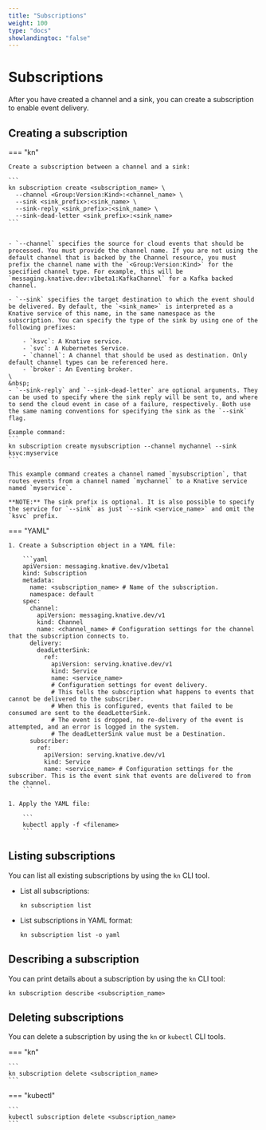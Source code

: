 ```yaml
---
title: "Subscriptions"
weight: 100
type: "docs"
showlandingtoc: "false"
---
```


# Subscriptions

After you have created a channel and a sink, you can create a subscription to enable event delivery.

## Creating a subscription


=== "kn"

    Create a subscription between a channel and a sink:

    ```
    kn subscription create <subscription_name> \
      --channel <Group:Version:Kind>:<channel_name> \
      --sink <sink_prefix>:<sink_name> \
      --sink-reply <sink_prefix>:<sink_name> \
      --sink-dead-letter <sink_prefix>:<sink_name>
    ```


    - `--channel` specifies the source for cloud events that should be processed. You must provide the channel name. If you are not using the default channel that is backed by the Channel resource, you must prefix the channel name with the `<Group:Version:Kind>` for the specified channel type. For example, this will be `messaging.knative.dev:v1beta1:KafkaChannel` for a Kafka backed channel.

    - `--sink` specifies the target destination to which the event should be delivered. By default, the `<sink_name>` is interpreted as a Knative service of this name, in the same namespace as the subscription. You can specify the type of the sink by using one of the following prefixes:

        - `ksvc`: A Knative service.
        - `svc`: A Kubernetes Service.
        - `channel`: A channel that should be used as destination. Only default channel types can be referenced here.
        - `broker`: An Eventing broker.
    \
    &nbsp;
    - `--sink-reply` and `--sink-dead-letter` are optional arguments. They can be used to specify where the sink reply will be sent to, and where to send the cloud event in case of a failure, respectively. Both use the same naming conventions for specifying the sink as the `--sink` flag.

    Example command:
    ```
    kn subscription create mysubscription --channel mychannel --sink ksvc:myservice
    ```

    This example command creates a channel named `mysubscription`, that routes events from a channel named `mychannel` to a Knative service named `myservice`.

    **NOTE:** The sink prefix is optional. It is also possible to specify the service for `--sink` as just `--sink <service_name>` and omit the `ksvc` prefix.



=== "YAML"

    1. Create a Subscription object in a YAML file:

        ```yaml
        apiVersion: messaging.knative.dev/v1beta1
        kind: Subscription
        metadata:
          name: <subscription_name> # Name of the subscription.
          namespace: default
        spec:
          channel:
            apiVersion: messaging.knative.dev/v1
            kind: Channel
            name: <channel_name> # Configuration settings for the channel that the subscription connects to.
          delivery:
            deadLetterSink:
              ref:
                apiVersion: serving.knative.dev/v1
                kind: Service
                name: <service_name>
                # Configuration settings for event delivery.
                # This tells the subscription what happens to events that cannot be delivered to the subscriber.
                # When this is configured, events that failed to be consumed are sent to the deadLetterSink.
                # The event is dropped, no re-delivery of the event is attempted, and an error is logged in the system.
                # The deadLetterSink value must be a Destination.
          subscriber:
            ref:
              apiVersion: serving.knative.dev/v1
              kind: Service
              name: <service_name> # Configuration settings for the subscriber. This is the event sink that events are delivered to from the channel.
        ```

    1. Apply the YAML file:

        ```
        kubectl apply -f <filename>
        ```




## Listing subscriptions

You can list all existing subscriptions by using the `kn` CLI tool.

- List all subscriptions:

    ```
    kn subscription list
    ```
- List subscriptions in YAML format:

    ```
    kn subscription list -o yaml
    ```

## Describing a subscription

You can print details about a subscription by using the `kn` CLI tool:

```
kn subscription describe <subscription_name>
```
<!--TODO: Add an example command and output-->
<!--TODO: Add details for kn subscription update - existing generated docs weren't clear enough, need better explained examples-->

## Deleting subscriptions

You can delete a subscription by using the `kn` or `kubectl` CLI tools.


=== "kn"

    ```
    kn subscription delete <subscription_name>
    ```



=== "kubectl"

    ```
    kubectl subscription delete <subscription_name>
    ```



